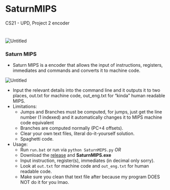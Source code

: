 # SaturnMIPS
CS21 - UPD, Project 2 encoder
# 

![Untitled](https://i.imgur.com/2480Ulw.png)

### Saturn MIPS

- Saturn MIPS is a encoder that allows the input of instructions, registers, immediates and commands and converts it to machine code.

![Untitled](https://i.imgur.com/6UhJ1XY.png)

- Input the relevant details into the command line and it outputs it to two places, out.txt for machine code, out_eng.txt for “kinda” human readable MIPS.
- Limitations:
    - Jumps and Branches must be computed, for jumps, just get the line number (1 indexed) and it automatically changes it to MIPS machine code equivalent
    - Branches are computed normally (PC+4 offsets).
    - Clear your own text files, literal do-it-yourself solution.
    - Spaghetti code.
- Usage:
    - Run `run.bat` or run via `python SaturnMIPS.py` *OR*
    - Download the [release](https://github.com/SporadicToast/SaturnMIPS/releases/tag/RC) and **SaturnMIPS.exe**
    - Input instruction, register(s), immediates (in decimal only sorry).
    - Look at `out.txt` for machine code and `out_eng.txt` for human readable code.
    - Make sure you clean that text file after because my program DOES NOT do it for you lmao.
